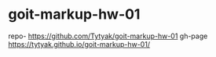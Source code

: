 # goit-markup-hw-01
repo- https://github.com/Tytyak/goit-markup-hw-01
gh-page https://tytyak.github.io/goit-markup-hw-01/